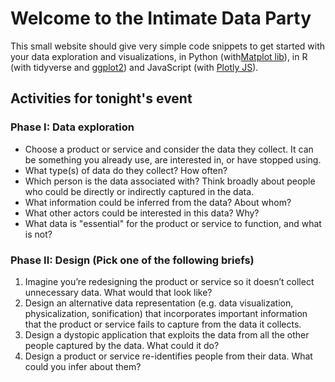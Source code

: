 # Welcome to the Intimate Data Party

This small website should give very simple code snippets to get started with your data exploration and visualizations, in Python (with[Matplot lib](https://matplotlib.org)), in R (with tidyverse and [ggplot2](https://ggplot2.tidyverse.org/)) and JavaScript (with [Plotly JS](https://plotly.com/javascript/)).

## Activities for tonight's event

### Phase I: Data exploration

 * Choose a product or service and consider the data they collect. It can be something you already use, are interested in, or have stopped using.
 * What type(s) of data do they collect? How often?
 * Which person is the data associated with? Think broadly about people who could be directly or indirectly captured in the data.
 * What information could be inferred from the data? About whom?
 * What other actors could be interested in this data? Why?
 * What data is "essential" for the product or service to function, and what is not?


### Phase II: Design (Pick one of the following briefs)

 1. Imagine you’re redesigning the product or service so it doesn’t collect unnecessary data. What would that look like?
 2. Design an alternative data representation (e.g. data visualization, physicalization, sonification) that incorporates important information that the product or service fails to capture from the data it collects.
 3. Design a dystopic application that exploits the data from all the other people captured by the data. What could it do?
 4. Design a product or service re-identifies people from their data. What could you infer about them?



